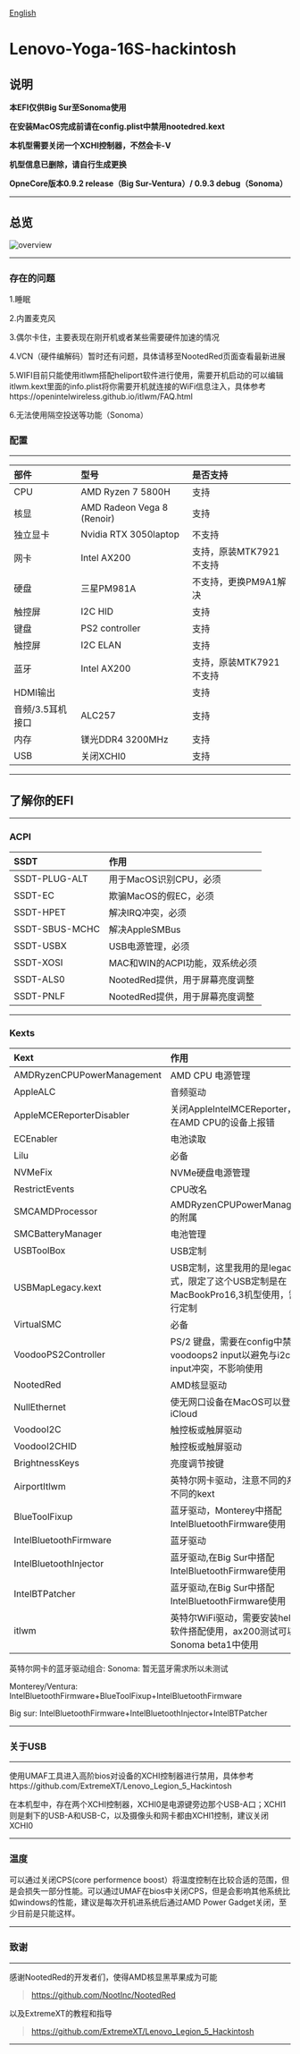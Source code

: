 [English](README_en.md)

# Lenovo-Yoga-16S-hackintosh

## 说明

**本EFI仅供Big Sur至Sonoma使用**

**在安装MacOS完成前请在config.plist中禁用nootedred.kext**

**本机型需要关闭一个XCHI控制器，不然会卡-V**

**机型信息已删除，请自行生成更换**

**OpneCore版本0.9.2 release（Big Sur-Ventura）/ 0.9.3 debug（Sonoma）**

---
## 总览
![overview](https://github.com/zabdottler/Lenovo-Yoga-16S-hackintosh/raw/main/图片:Images/关于本机.png)

---
### 存在的问题
1.睡眠

2.内置麦克风

3.偶尔卡住，主要表现在刚开机或者某些需要硬件加速的情况

4.VCN（硬件编解码）暂时还有问题，具体请移至NootedRed页面查看最新进展

5.WIFI目前只能使用itlwm搭配heliport软件进行使用，需要开机启动的可以编辑itlwm.kext里面的info.plist将你需要开机就连接的WiFi信息注入，具体参考https://openintelwireless.github.io/itlwm/FAQ.html

6.无法使用隔空投送等功能（Sonoma）
### 配置

---
部件|型号|是否支持
:-|:-|:-|
CPU|AMD Ryzen 7 5800H|支持
核显|AMD Radeon Vega 8 (Renoir)|支持
独立显卡|Nvidia RTX 3050laptop|不支持
网卡|Intel AX200|支持，原装MTK7921不支持
硬盘|三星PM981A|不支持，更换PM9A1解决
触控屏|I2C HID|支持
键盘|PS2 controller|支持
触控屏|I2C ELAN|支持
蓝牙|Intel AX200|支持，原装MTK7921不支持
HDMI输出||支持
音频/3.5耳机接口|ALC257|支持
内存|镁光DDR4 3200MHz|支持
USB|关闭XCHI0|支持

---
## 了解你的EFI

---
### ACPI
SSDT | 作用
:---------|:---------
SSDT-PLUG-ALT | 用于MacOS识别CPU，必须
SSDT-EC | 欺骗MacOS的假EC，必须
SSDT-HPET | 解决IRQ冲突，必须
SSDT-SBUS-MCHC | 解决AppleSMBus
SSDT-USBX | USB电源管理，必须
SSDT-XOSI | MAC和WIN的ACPI功能，双系统必须
SSDT-ALS0 | NootedRed提供，用于屏幕亮度调整
SSDT-PNLF | NootedRed提供，用于屏幕亮度调整

---
### Kexts
Kext | 作用
:---------|:---------
AMDRyzenCPUPowerManagement | AMD CPU 电源管理
AppleALC | 音频驱动
AppleMCEReporterDisabler | 关闭AppleIntelMCEReporter，避免在AMD CPU的设备上报错
ECEnabler | 电池读取
Lilu | 必备
NVMeFix | NVMe硬盘电源管理
RestrictEvents | CPU改名
SMCAMDProcessor | AMDRyzenCPUPowerManagement的附属
SMCBatteryManager | 电池管理
USBToolBox | USB定制
USBMapLegacy.kext | USB定制，这里我用的是legacy方式，限定了这个USB定制是在MacBookPro16,3机型使用，需要自行定制
VirtualSMC | 必备
VoodooPS2Controller | PS/2 键盘，需要在config中禁用voodoops2 input以避免与i2c的input冲突，不影响使用
NootedRed | AMD核显驱动
NullEthernet | 使无网口设备在MacOS可以登录iCloud
VoodooI2C | 触控板或触屏驱动
VoodooI2CHID | 触控板或触屏驱动
BrightnessKeys | 亮度调节按键
AirportItlwm | 英特尔网卡驱动，注意不同的系统有不同的kext
BlueToolFixup | 蓝牙驱动，Monterey中搭配IntelBluetoothFirmware使用
IntelBluetoothFirmware | 蓝牙驱动
IntelBluetoothInjector | 蓝牙驱动,在Big Sur中搭配IntelBluetoothFirmware使用
IntelBTPatcher | 蓝牙驱动,在Big Sur中搭配IntelBluetoothFirmware使用
itlwm | 英特尔WiFi驱动，需要安装heliport软件搭配使用，ax200测试可以在Sonoma beta1中使用

英特尔网卡的蓝牙驱动组合: 
Sonoma: 暂无蓝牙需求所以未测试

Monterey/Ventura: IntelBluetoothFirmware+BlueToolFixup+IntelBluetoothFirmware

Big sur: IntelBluetoothFirmware+IntelBluetoothInjector+IntelBTPatcher

---
### 关于USB

---
使用UMAF工具进入高阶bios对设备的XCHI控制器进行禁用，具体参考https://github.com/ExtremeXT/Lenovo_Legion_5_Hackintosh

在本机型中，存在两个XCHI控制器，XCHI0是电源键旁边那个USB-A口；XCHI1则是剩下的USB-A和USB-C，以及摄像头和网卡都由XCHI1控制，建议关闭XCHI0

---
### 温度
可以通过关闭CPS(core performence boost）将温度控制在比较合适的范围，但是会损失一部分性能。可以通过UMAF在bios中关闭CPS，但是会影响其他系统比如windows的性能，建议是每次开机进系统后通过AMD Power Gadget关闭，至少目前是只能这样。

---
### 致谢

---
感谢NootedRed的开发者们，使得AMD核显黑苹果成为可能
>https://github.com/NootInc/NootedRed

以及ExtremeXT的教程和指导
>https://github.com/ExtremeXT/Lenovo_Legion_5_Hackintosh

---
